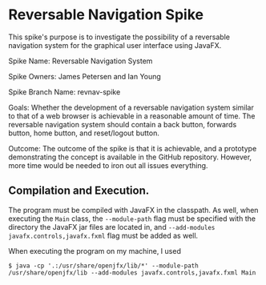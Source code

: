 # Reversable Navigation Spike
This spike's purpose is to investigate the possibility of a reversable
navigation system for the graphical user interface using JavaFX.

Spike Name: Reversable Navigation System

Spike Owners: James Petersen and Ian Young

Spike Branch Name: revnav-spike

Goals: Whether the development of a reversable navigation system similar to that of a web browser is achievable in a reasonable amount of time. The reversable navigation system should contain a back button, forwards button, home button, and reset/logout button.

Outcome: The outcome of the spike is that it is achievable, and a prototype demonstrating the concept is available in the GitHub repository. However, more time would be needed to iron out all issues everything.

## Compilation and Execution.
The program must be compiled with JavaFX in the classpath. As well,
when executing the `Main` class, the `--module-path` flag must be
specified with the directory the JavaFX jar files are located in,
and `--add-modules javafx.controls,javafx.fxml` flag must be added as well.

When executing the program on my machine, I used

```
$ java -cp '.:/usr/share/openjfx/lib/*' --module-path /usr/share/openjfx/lib --add-modules javafx.controls,javafx.fxml Main
```
